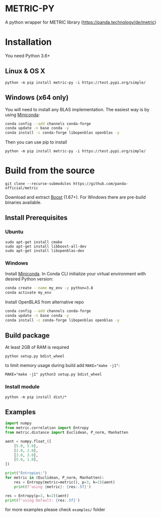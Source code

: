 # METRIC-PY
A python wrapper for METRIC library (https://panda.technology/de/metric)
# Installation
You need Python 3.6+
## Linux & OS X
```
python -m pip install metric-py -i https://test.pypi.org/simple/
```
## Windows (x64 only)
You will need to install any BLAS implementation. 
The easiest way is by using [Miniconda](https://docs.conda.io/en/latest/miniconda.html):
```bash
conda config --add channels conda-forge
conda update -n base conda -y
conda install -c conda-forge libopenblas openblas -y
```
Then you can use pip to install
```
python -m pip install metric-py -i https://test.pypi.org/simple/
```
# Build from the source
```
git clone --recurse-submodules https://github.com/panda-official/metric
```
Download and extract [Boost](https://www.boost.org/users/download/) (1.67+).
For Windows there are pre-build binaries available.
## Install Prerequisites
### Ubuntu
```
sudo apt-get install cmake
sudo apt-get install libboost-all-dev
sudo apt-get install libopenblas-dev
```
### Windows
Install [Miniconda](https://docs.conda.io/en/latest/miniconda.html).
In Conda CLI initialize your virtual environment with desired Python version:
```bash
conda create --name my_env -y python=3.8
conda activate my_env
```
Install OpenBLAS from alternative repo
```bash
conda config --add channels conda-forge
conda update -n base conda -y
conda install -c conda-forge libopenblas openblas -y
```
## Build package
At least 2GB of RAM is required
```
python setup.py bdist_wheel
```
to limit memory usage during build add `MAKE="make -j1"`:

```
MAKE="make -j1" python3 setup.py bdist_wheel
```
### Install module
```
python -m pip install dist/*
```
## Examples

```python
import numpy
from metric.correlation import Entropy
from metric.distance import Euclidean, P_norm, Manhatten

aent = numpy.float_([
    [5.0, 5.0],
    [2.0, 2.0],
    [3.0, 3.0],
    [5.0, 1.0],
])

print("Entropies:")
for metric in (Euclidean, P_norm, Manhatten):
    res = Entropy(metric=metric(), p=3, k=2)(aent)
    print(f'using {metric}: {res:.5f}')

res = Entropy(p=3, k=2)(aent)
print(f'using Default: {res:.5f}')
```
for more examples please check `examples/` folder
